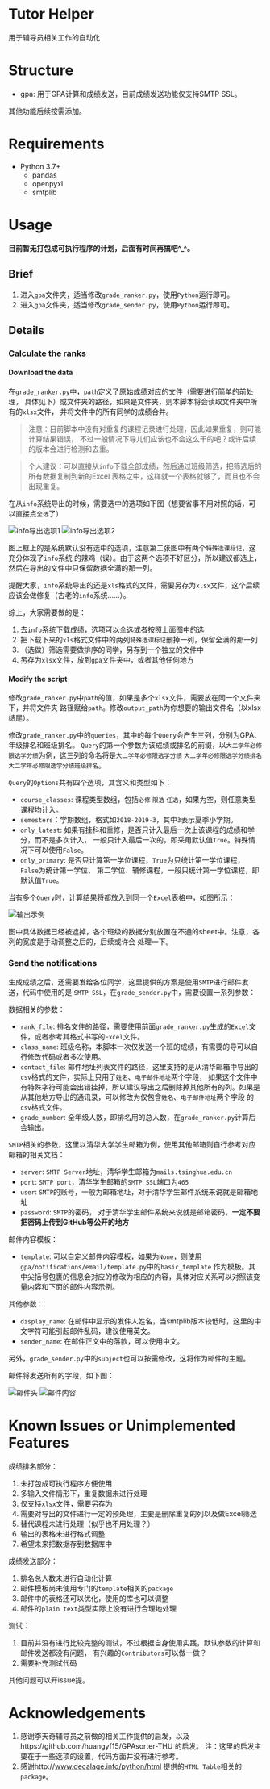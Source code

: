 # Tutor Helper

用于辅导员相关工作的自动化

# Structure

* gpa: 用于GPA计算和成绩发送，目前成绩发送功能仅支持SMTP SSL。

其他功能后续按需添加。

# Requirements

- Python 3.7+
   - pandas
   - openpyxl
   - smtplib

# Usage

**目前暂无打包成可执行程序的计划，后面有时间再搞吧^_^。**

## Brief

1. 进入`gpa`文件夹，适当修改`grade_ranker.py`，使用`Python`运行即可。
2. 进入`gpa`文件夹，适当修改`grade_sender.py`，使用`Python`运行即可。

## Details

### Calculate the ranks

#### Download the data

在`grade_ranker.py`中，`path`定义了原始成绩对应的文件（需要进行简单的前处理，
具体见下）或文件夹的路径，如果是文件夹，则本脚本将会读取文件夹中所有的`xlsx`文件，
并将文件中的所有同学的成绩合并。

>注意：目前脚本中没有对重复的课程记录进行处理，因此如果重复，则可能计算结果错误，
>不过一般情况下导儿们应该也不会这么干的吧？或许后续的版本会进行检测和去重。

>个人建议：可以直接从`info`下载全部成绩，然后通过班级筛选，把筛选后的所有数据复制到新的Excel
>表格之中，这样就一个表格就够了，而且也不会出现重复。

在从`info`系统导出的时候，需要选中的选项如下图（想要省事不用对照的话，可以直接点`全选`了）

![info导出选项1](./img/info-grades-option-1.png)
![info导出选项2](./img/info-grades-option-2.png)

图上框上的是系统默认没有选中的选项，注意第二张图中有两个`特殊选课标记`，这充分体现了`info`系统
的辣鸡（误）。由于这两个选项不好区分，所以建议都选上，然后在导出的文件中只保留数据全满的那一列。

提醒大家，`info`系统导出的还是`xls`格式的文件，需要另存为`xlsx`文件，这个后续
应该会做修复（古老的`info`系统……）。

综上，大家需要做的是：

1. 去`info`系统下载成绩，选项可以全选或者按照上面图中的选
2. 把下载下来的`xls`格式文件中的两列`特殊选课标记`删掉一列，保留全满的那一列
3. （选做）筛选需要做排序的同学，另存到一个独立的文件中
4. 另存为`xlsx`文件，放到`gpa`文件夹中，或者其他任何地方

#### Modify the script

修改`grade_ranker.py`中`path`的值，如果是多个`xlsx`文件，需要放在同一个文件夹下，并将文件夹
路径赋给`path`。修改`output_path`为你想要的输出文件名（以xlsx结尾）。

修改`grade_ranker.py`中的`queries`，其中的每个`Query`会产生三列，分别为GPA、年级排名和班级排名。
`Query`的第一个参数为该成绩或排名的前缀，以`大二学年必修限选学分绩`为例，这三列的命名将是`大二学年必修限选学分绩`
`大二学年必修限选学分绩排名` `大二学年必修限选学分绩班级排名`。

`Query`的`Options`共有四个选项，其含义和类型如下：

- `course_classes`: 课程类型数组，包括`必修` `限选` `任选`，如果为空，则任意类型课程均计入。
- `semesters`：学期数组，格式如`2018-2019-3`，其中`3`表示夏季小学期。
- `only_latest`: 如果有挂科和重修，是否只计入最后一次上该课程的成绩和学分，而不是多次计入，
一般只计入最后一次的，即采用默认值`True`。特殊情况下可以使用`False`。
- `only_primary`: 是否只计算第一学位课程，`True`为只统计第一学位课程，`False`为统计第一学位、
第二学位、辅修课程，一般只统计第一学位课程，即默认值`True`。

当有多个`Query`时，计算结果将都放入到同一个`Excel`表格中，如图所示：

![输出示例](./img/rank-excel.png)

图中具体数据已经被遮掉，各个班级的数据分别放置在不通的sheet中。注意，各列的宽度是手动调整之后的，后续或许会
处理一下。

### Send the notifications

生成成绩之后，还需要发给各位同学，这里提供的方案是使用`SMTP`进行邮件发送，代码中使用的是
`SMTP SSL`，在`grade_sender.py`中，需要设置一系列参数：

数据相关的参数：
- `rank_file`: 排名文件的路径，需要使用前面`grade_ranker.py`生成的`Excel`文件，或者参考其格式书写的`Excel`文件。
- `class_name`: 班级名称，本脚本一次仅发送一个班的成绩，有需要的导可以自行修改代码或者多次使用。
- `contact_file`: 邮件地址列表文件的路径，这里支持的是从清华邮箱中导出的`csv`格式的文件，实际上只用了`姓名`、`电子邮件地址`两个字段，
如果这个文件中有特殊字符可能会出错挂掉，所以建议导出之后删除掉其他所有的列。如果是从其他地方导出的通讯录，可以修改为仅包含`姓名`、`电子邮件地址`两个字段
的`csv`格式文件。
- `grade_number`: 全年级人数，即排名用的总人数，在`grade_ranker.py`计算后会输出。

`SMTP`相关的参数，这里以清华大学学生邮箱为例，使用其他邮箱则自行参考对应邮箱的相关文档：
- `server`: `SMTP Server`地址，清华学生邮箱为`mails.tsinghua.edu.cn`
- `port`: `SMTP port`，清华学生邮箱的`SMTP SSL`端口为`465`
- `user`: `SMTP`的账号，一般为邮箱地址，对于清华学生邮件系统来说就是邮箱地址
- `password`: `SMTP`的密码， 对于清华学生邮件系统来说就是邮箱密码，**一定不要把密码上传到GitHub等公开的地方**

邮件内容模板：
- `template`: 可以自定义邮件内容模板，如果为`None`，则使用`gpa/notifications/email/template.py`中的`basic_template`
作为模板。其中尖括号包裹的信息会对应的修改为相应的内容，具体对应关系可以对照该变量内容和下面的邮件内容示例。

其他参数：
- `display_name`: 在邮件中显示的发件人姓名，当smtplib版本较低时，这里的中文字符可能引起邮件乱码，建议使用英文。
- `sender_name`: 在邮件正文中的落款，可以使用中文。

另外，`grade_sender.py`中的`subject`也可以按需修改，这将作为邮件的主题。

邮件将发送所有的字段，如下图：

![邮件头](./img/email-header.png)
![邮件内容](./img/email-content.png)

# Known Issues or Unimplemented Features

成绩排名部分：
1. 未打包成可执行程序方便使用
2. 多输入文件情形下，重复数据未进行处理
3. 仅支持`xlsx`文件，需要另存为
4. 需要对导出的文件进行一定的预处理，主要是删除重复的列以及做Excel筛选
5. 替代课程未进行处理（似乎也不用处理？）
6. 输出的表格未进行格式调整
7. 希望未来把数据存到数据库中

成绩发送部分：
1. 排名总人数未进行自动化计算
2. 邮件模板尚未使用专门的`template`相关的`package`
3. 邮件中的表格还可以优化，使用的库也可以调整
4. 邮件的`plain text`类型实际上没有进行合理地处理

测试：
1. 目前并没有进行比较完整的测试，不过根据自身使用实践，默认参数的计算和邮件发送都没有问题，
有兴趣的`Contributors`可以做一做？
2. 需要补充测试代码

其他问题可以开issue提。

# Acknowledgements

1. 感谢李天奇辅导员之前做的相关工作提供的启发，以及https://github.com/huangyf15/GPAsorter-THU 的启发。
注：这里的启发主要在于一些选项的设置，代码方面并没有进行参考。
2. 感谢http://www.decalage.info/python/html 提供的`HTML Table`相关的`package`。
